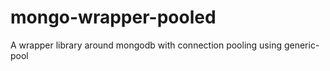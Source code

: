 mongo-wrapper-pooled
====================

A wrapper library around mongodb with connection pooling using generic-pool
